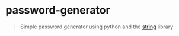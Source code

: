 # password-generator

> Simple password generator using python and the [string](https://docs.python.org/3/library/string.html) library
